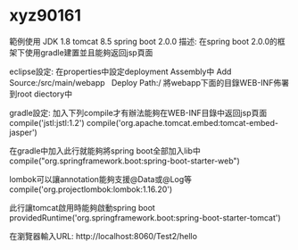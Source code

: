 # xyz90161
範例使用
JDK 1.8
tomcat 8.5
spring boot 2.0.0
描述:
在spring boot 2.0.0的框架下使用gradle建置並且能夠返回jsp頁面

eclipse設定:
在properties中設定deployment Assembly中 Add  Source:/src/main/webapp   Deploy Path:/
將webapp下面的目錄WEB-INF佈署到root diectory中


gradle設定:
加入下列compile才有辦法能夠在WEB-INF目錄中返回jsp頁面
compile('jstl:jstl:1.2')
compile('org.apache.tomcat.embed:tomcat-embed-jasper')


在gradle中加入此行就能夠將spring boot全部加入lib中
compile("org.springframework.boot:spring-boot-starter-web")

lombok可以讓annotation能夠支援@Data或@Log等
compile('org.projectlombok:lombok:1.16.20')

此行讓tomcat啟用時能夠啟動spring boot
providedRuntime('org.springframework.boot:spring-boot-starter-tomcat')





在瀏覽器輸入URL:
http://localhost:8060/Test2/hello
